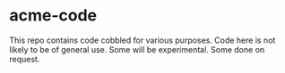 acme-code
=========

This repo contains code cobbled for various purposes.  Code here is not likely to be of general use.  Some will be experimental.  Some done on request.

